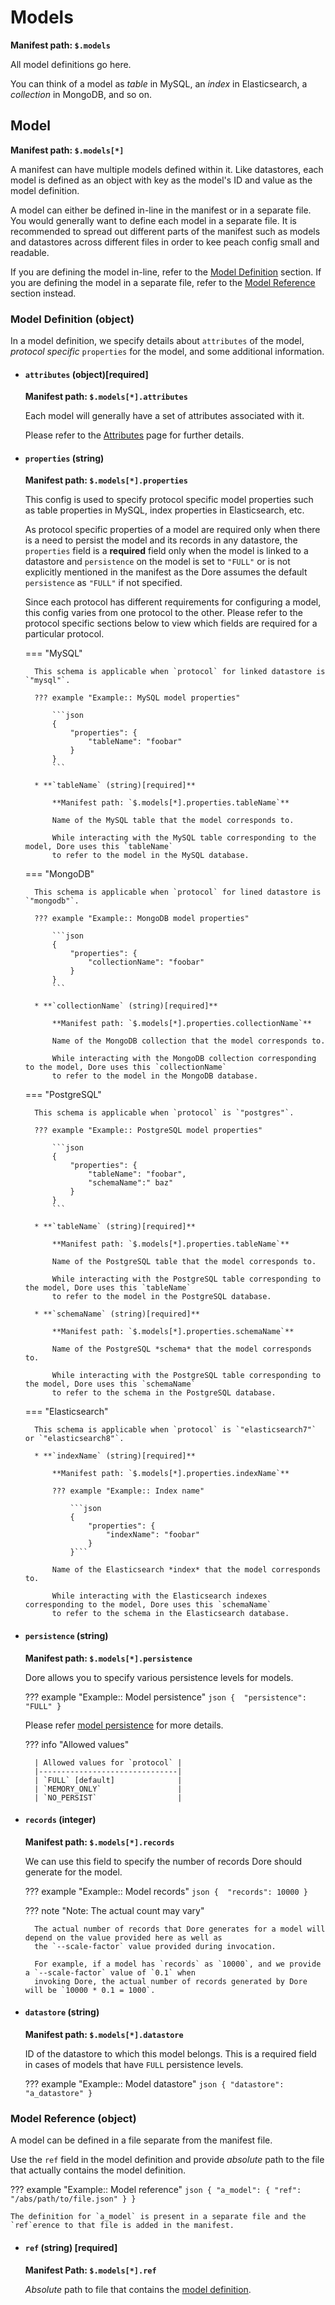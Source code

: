 # Models

**Manifest path: `$.models`**

All model definitions go here.

You can think of a model as *table* in MySQL, an *index* in Elasticsearch, a *collection* in MongoDB, and so on.

## Model

**Manifest path: `$.models[*]`**

A manifest can have multiple models defined within it. Like datastores, each model is defined as an
object with key as the model's ID and value as the model definition.

A model can either be defined in-line in the manifest or in a separate file. You would generally want to define 
each model in a separate file. It is recommended to spread out different parts of the manifest such as models and 
datastores across different files in order to kee peach config small and readable.

If you are defining the model in-line, refer to the [Model Definition](#model-definition-object) section. 
If you are defining the model in a separate file, refer to the [Model Reference](#model-reference-object) section 
instead.

### Model Definition (object)

In a model definition, we specify details about `attributes` of the model, *protocol specific* `properties` 
for the model, and some additional information.

* #### `attributes` (object)[required]

    **Manifest path: `$.models[*].attributes`**

    Each model will generally have a set of attributes associated with it.

    Please refer to the [Attributes](../attributes/attributes.md) page for further details.


* #### `properties` (string)

    **Manifest path: `$.models[*].properties`**

    This config is used to specify protocol specific model properties such as table properties in MySQL, index properties
    in Elasticsearch, etc. 
  
    As protocol specific properties of a model are required only when there is a need to persist 
    the model and its records in any datastore, the `properties` field is a **required** field only 
    when the model is linked to a datastore and `persistence` on the model is set to `"FULL"` or is not explicitly 
    mentioned in the manifest as the Dore assumes the default `persistence` as `"FULL"` if not specified.
  
    Since each protocol has different requirements for configuring a model, this config varies from one protocol to the 
    other. Please refer to the protocol specific sections below to view which fields are required for a particular 
    protocol.
  
    === "MySQL"

        This schema is applicable when `protocol` for linked datastore is `"mysql"`.
  
        ??? example "Example:: MySQL model properties"
  
            ```json
            {
                "properties": {
                    "tableName": "foobar"
                }
            }
            ```

        * **`tableName` (string)[required]**
  
            **Manifest path: `$.models[*].properties.tableName`**
  
            Name of the MySQL table that the model corresponds to.

            While interacting with the MySQL table corresponding to the model, Dore uses this `tableName`
            to refer to the model in the MySQL database. 

    === "MongoDB"

        This schema is applicable when `protocol` for lined datastore is `"mongodb"`.

        ??? example "Example:: MongoDB model properties"

            ```json
            {
                "properties": {
                    "collectionName": "foobar"
                }
            }
            ```
  
        * **`collectionName` (string)[required]**
  
            **Manifest path: `$.models[*].properties.collectionName`**

            Name of the MongoDB collection that the model corresponds to.
    
            While interacting with the MongoDB collection corresponding to the model, Dore uses this `collectionName`
            to refer to the model in the MongoDB database. 
            

    === "PostgreSQL"

        This schema is applicable when `protocol` is `"postgres"`.

        ??? example "Example:: PostgreSQL model properties"

            ```json
            {
                "properties": {
                    "tableName": "foobar",
                    "schemaName":" baz"
                }
            }
            ```

        * **`tableName` (string)[required]**

            **Manifest path: `$.models[*].properties.tableName`**

            Name of the PostgreSQL table that the model corresponds to.

            While interacting with the PostgreSQL table corresponding to the model, Dore uses this `tableName`
            to refer to the model in the PostgreSQL database.

        * **`schemaName` (string)[required]**

            **Manifest path: `$.models[*].properties.schemaName`**

            Name of the PostgreSQL *schema* that the model corresponds to.

            While interacting with the PostgreSQL table corresponding to the model, Dore uses this `schemaName`
            to refer to the schema in the PostgreSQL database.

            

    === "Elasticsearch"

        This schema is applicable when `protocol` is `"elasticsearch7"` or `"elasticsearch8"`.

        * **`indexName` (string)[required]**

            **Manifest path: `$.models[*].properties.indexName`**

            ??? example "Example:: Index name"

                ```json
                {
                    "properties": {
                        "indexName": "foobar"
                    }
                }```

            Name of the Elasticsearch *index* that the model corresponds to.

            While interacting with the Elasticsearch indexes corresponding to the model, Dore uses this `schemaName`
            to refer to the schema in the Elasticsearch database.


* #### `persistence` (string)
    
    **Manifest path: `$.models[*].persistence`**

    Dore allows you to specify various persistence levels for models.

	??? example "Example:: Model persistence"
		```json
  		{ 
  			"persistence": "FULL"
  		}
  		```

    Please refer [model persistence](./model_persistence.md) for more details.
  
	??? info "Allowed values"

		| Allowed values for `protocol` |
		|-------------------------------|
		| `FULL` [default]              |
		| `MEMORY_ONLY`                 |
		| `NO_PERSIST`                  |
  

* #### `records` (integer)

    **Manifest path: `$.models[*].records`**

    We can use this field to specify the number of records Dore should generate for the model.

	??? example "Example:: Model records"
		```json
  		{ 
  			"records": 10000
  		}
  		```

    ??? note "Note: The actual count may vary"

        The actual number of records that Dore generates for a model will depend on the value provided here as well as 
        the `--scale-factor` value provided during invocation.

        For example, if a model has `records` as `10000`, and we provide a `--scale-factor` value of `0.1` when
        invoking Dore, the actual number of records generated by Dore will be `10000 * 0.1 = 1000`.

* #### `datastore` (string)

    **Manifest path: `$.models[*].datastore`**

    ID of the datastore to which this model belongs. This is a required field in cases of models that have `FULL`
    persistence levels.
  
    ??? example "Example:: Model datastore"
        ```json
        {
            "datastore": "a_datastore"
        }
        ```
  


### Model Reference (object)

A model can be defined in a file separate from the manifest file.

Use the `ref` field in the model definition and provide *absolute* path to the file that actually contains the
model definition.

??? example "Example:: Model reference"
	```json
	{
		"a_model": {
			"ref": "/abs/path/to/file.json"
		}
	}
	```

	The definition for `a_model` is present in a separate file and the 
	`ref`erence to that file is added in the manifest.

* #### `ref` (string) [required]

	**Manifest Path: `$.models[*].ref`**

	*Absolute* path to file that contains the [model definition](#model-definition-object).